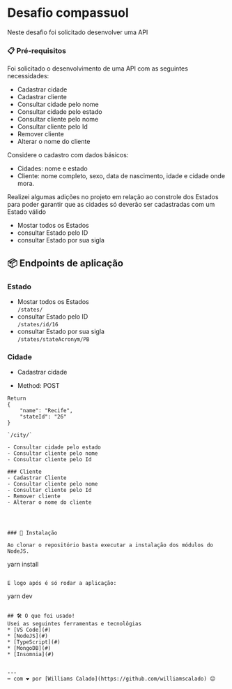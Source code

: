 # Desafio compassuol

Neste desafio foi solicitado desenvolver uma API 


### 📋 Pré-requisitos
Foi solicitado o desenvolvimento de uma API com as seguintes necessidades:

- Cadastrar cidade
- Cadastrar cliente
- Consultar cidade pelo nome
- Consultar cidade pelo estado
- Consultar cliente pelo nome
- Consultar cliente pelo Id
- Remover cliente
- Alterar o nome do cliente

Considere o cadastro com dados básicos:

- Cidades: nome e estado
- Cliente: nome completo, sexo, data de nascimento, idade e cidade onde mora.

Realizei algumas adições no projeto em relação ao constrole dos Estados para poder garantir que as cidades só deverão ser cadastradas com um Estado válido

- Mostar todos os Estados
- consultar Estado pelo ID
- consultar Estado por sua sigla
 
 

## 📦 Endpoints de aplicação

### Estado
- Mostar todos os Estados<br>
`/states/`
- consultar Estado pelo ID<br>
`/states/id/16`
- consultar Estado por sua sigla<br>
`/states/stateAcronym/PB`


### Cidade
- Cadastrar cidade<br>

* Method: POST
```
Return
{
    "name": "Recife",
    "stateId": "26"
}

`/city/`

- Consultar cidade pelo estado
- Consultar cliente pelo nome
- Consultar cliente pelo Id
 
### Cliente
- Cadastrar Cliente
- Consultar cliente pelo nome
- Consultar cliente pelo Id
- Remover cliente
- Alterar o nome do cliente

```

```



### 🔧 Instalação

Ao clonar o repositório basta executar a instalação dos módulos do NodeJS.

```
yarn install
```

E logo após é só rodar a aplicação:

```
yarn dev
```

## 🛠️ O que foi usado!
Usei as seguintes ferramentas e tecnolôgias
* [VS Code](#) 
* [NodeJS](#) 
* [TypeScript](#)
* [MongoDB](#) 
* [Insomnia](#) 


---
⌨️ com ❤️ por [Williams Calado](https://github.com/williamscalado) 😊
